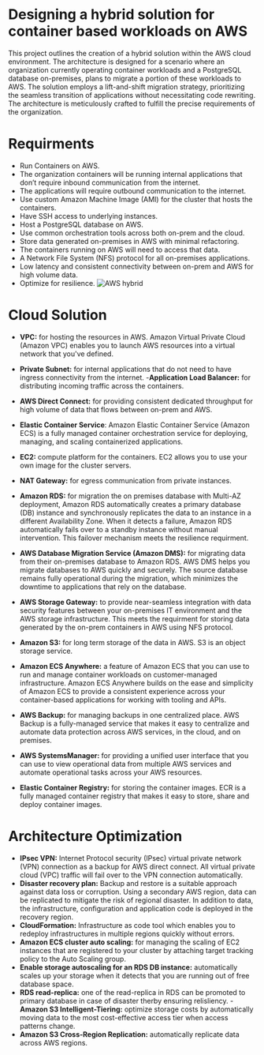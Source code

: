 
# Designing a hybrid solution for container based workloads on AWS
This project outlines the creation of a hybrid solution within the AWS cloud environment. The architecture is designed for a scenario where an organization currently operating container workloads and a PostgreSQL database on-premises, plans to migrate a portion of these workloads to AWS. The solution employs a lift-and-shift migration strategy, prioritizing the seamless transition of applications without necessitating code rewriting. The architecture is meticulously crafted to fulfill the precise requirements of the organization.

# Requirments
- Run Containers on AWS.
- The organization containers will be running internal applications that don’t require inbound communication from the internet. 
- The applications will require outbound communication to the internet.
- Use custom Amazon Machine Image (AMI) for the cluster that hosts the containers.
- Have SSH access to underlying instances.
- Host a PostgreSQL database on AWS.
- Use common orchestration tools across both on-prem and the cloud.
- Store data generated on-premises in AWS with minimal refactoring.
- The containers running on AWS will need to access that data.
- A Network File System (NFS) protocol for all on-premises applications.
- Low latency and consistent connectivity between on-prem and AWS for high volume data.
- Optimize for resilience.
![AWS hybrid](https://user-images.githubusercontent.com/110143245/222612051-2de5b2d6-4d79-4894-b8c4-c711916b0469.png)


# Cloud Solution
- **VPC:** for hosting the resources in AWS. Amazon Virtual Private Cloud (Amazon VPC) enables you to launch AWS resources into a virtual network that you've defined. 
- **Private Subnet:** for internal applications that do not need to have ingress connectivity from the internet.
-**Application Load Balancer:** for distributing incoming traffic across the containers.
- **AWS Direct Connect:** for providing consistent dedicated throughput for high volume of data that flows between on-prem and AWS.
- **Elastic Container Service**:  Amazon Elastic Container Service (Amazon ECS) is a fully managed container orchestration service for deploying, managing, and scaling containerized applications.
- **EC2:**  compute platform for the containers. EC2 allows you to use your own image for the cluster servers.
- **NAT Gateway:** for egress communication from private instances.
- **Amazon RDS:** for migration the on premises database with Multi-AZ deployment, Amazon RDS automatically creates a primary database (DB) instance and synchronously replicates the data to an instance in a different Availability Zone. When it detects a failure, Amazon RDS automatically fails over to a standby instance without manual intervention. This failover mechanism meets the resilience requirment.
- **AWS Database Migration Service (Amazon DMS):** for migrating data from their on-premises database to Amazon RDS. AWS DMS helps you migrate databases to AWS quickly and securely. The source database remains fully operational during the migration, which minimizes the downtime to applications that rely on the database.
- **AWS Storage Gateway:** to provide near-seamless integration with data security features between your on-premises IT environment and the AWS storage infrastructure. This meets the requirment for storing data generated by the on-prem containers in AWS using NFS protocol.
- **Amazon S3:** for long term storage of the data in AWS. S3 is an object storage service.
- **Amazon ECS Anywhere:** a feature of Amazon ECS that you can use to run and manage container workloads on customer-managed infrastructure.
Amazon ECS Anywhere builds on the ease and simplicity of Amazon ECS to provide a consistent experience across your container-based applications for working with tooling and APIs. 

- **AWS Backup:** for managing backups in one centralized place. AWS Backup is a fully-managed service that makes it easy to centralize and automate data protection across AWS services, in the cloud, and on premises.
- **AWS SystemsManager:** for providing a unified user interface that you can use to view operational data from multiple AWS services and automate operational tasks across your AWS resources.
- **Elastic Container Registry:** for storing the container images. ECR is a fully managed container registry that makes it easy to store, share and deploy container images.
# Architecture Optimization
- **IPsec VPN:** Internet Protocol security (IPsec) virtual private network (VPN) connection as a backup for AWS direct connect. All virtual private cloud (VPC) traffic will fail over to the VPN connection automatically.
- **Disaster recovery plan:** Backup and restore is a suitable approach against data loss or corruption. Using a secondary AWS region, data can be replicated to mitigate the risk of regional disaster. In addition to data, the infrastructure, configuration and application code is deployed in the recovery region.
- **CloudFormation:** Infrastructure as code tool which enables you to redeploy infrastructures in multiple regions quickly without errors.
- **Amazon ECS cluster auto scaling:** for managing the scaling of EC2 instances that are registered to your cluster by attaching target  tracking policy to the Auto Scaling group.
- **Enable storage autoscaling for an RDS DB instance:** automatically scales up your storage when it detects that you are running out of free database space.
- **RDS read-replica:** one of the read-replica in RDS can be promoted to primary database in case of disaster therby ensuring relisliency.
-**Amazon S3 Intelligent-Tiering:** optimize storage costs by automatically moving data to the most cost-effective access tier when access patterns change.
- **Amazon S3 Cross-Region Replication:** automatically replicate data across AWS regions.
